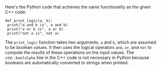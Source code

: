 Here's the Python code that achieves the same functionality as the given C++ code:
```
def print_logic(a, b):
 print("a and b is", a and b)
 print("a or b is", a or b)
 print("not a is", not a)
```
The `print_logic` function takes two arguments, `a` and `b`, which are assumed to be boolean values. It then uses the logical operators `and`, `or`, and `not` to compute the results of these operations on the input values. The `std::boolalpha` line in the C++ code is not necessary in Python because booleans are automatically converted to strings when printed.

